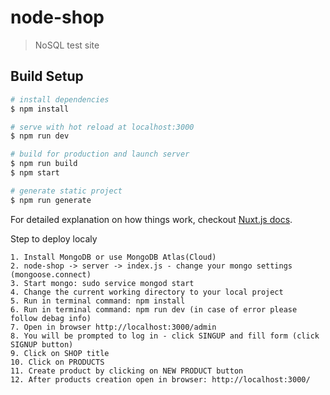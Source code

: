 # node-shop

> NoSQL test site

## Build Setup

``` bash
# install dependencies
$ npm install

# serve with hot reload at localhost:3000
$ npm run dev

# build for production and launch server
$ npm run build
$ npm start

# generate static project
$ npm run generate
```

For detailed explanation on how things work, checkout [Nuxt.js docs](https://nuxtjs.org).

Step to deploy localy

    1. Install MongoDB or use MongoDB Atlas(Cloud)
    2. node-shop -> server -> index.js - change your mongo settings (mongoose.connect)
    3. Start mongo: sudo service mongod start
    4. Change the current working directory to your local project
    5. Run in terminal command: npm install
    6. Run in terminal command: npm run dev (in case of error please follow debag info)
    7. Open in browser http://localhost:3000/admin
    8. You will be prompted to log in - click SINGUP and fill form (click SIGNUP button)
    9. Click on SHOP title
    10. Click on PRODUCTS
    11. Create product by clicking on NEW PRODUCT button
    12. After products creation open in browser: http://localhost:3000/
